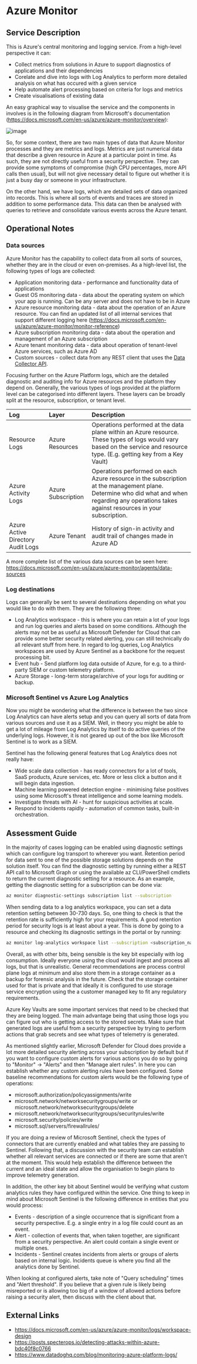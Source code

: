 # Azure Monitor

## Service Description

This is Azure's central monitoring and logging service. From a high-level perspective it can:

- Collect metrics from solutions in Azure to support diagnostics of applications and their dependencies
- Corelate and dive into logs with Log Analytics to perform more detailed analysis on what has occured with a given service
- Help automate alert processing based on criteria for logs and metrics
- Create visualisations of existing data

An easy graphical way to visualise the service and the components in involves is in the following diagram from Microsoft's documentation (https://docs.microsoft.com/en-us/azure/azure-monitor/overview):

![image](../images/azure-monitor-overview-optm.svg)

So, for some context, there are two main types of data that Azure Monitor processes and they are metrics and logs. Metrics are just numerical data that describe a given resource in Azure at a particular point in time. As such, they are not directly useful from a security perspective. They can provide some symptoms of compromise (high CPU percentages, more API calls then usual), but will not give necessary detail to figure out whether it is just a busy day or someone in your infrastructure.

On the other hand, we have logs, which are detailed sets of data organized into records. This is where all sorts of events and traces are stored in addition to some performance data. This data can then be analysed with queries to retrieve and consolidate various events across the Azure tenant.

## Operational Notes
### Data sources

Azure Monitor has the capability to collect data from all sorts of sources, whether they are in the cloud or even on-premises. As a high-level list, the following types of logs are collected:

- Application monitoring data - performance and functionality data of applications
- Guest OS monitoring data - data about the operating system on which your app is running. Can be any server and does not have to be in Azure
- Azure resource monitoring data - data about the operation of an Azure resource. You can find an updated list of all internal services that support different logging here (https://docs.microsoft.com/en-us/azure/azure-monitor/monitor-reference)
- Azure subscription monitoring data - data about the operation and management of an Azure subscription
- Azure tenant monitoring data - data about operation of tenant-level Azure services, such as Azure AD
- Custom sources - collect data from any REST client that uses the [Data Collector API](https://docs.microsoft.com/en-us/azure/azure-monitor/platform/data-collector-api).

Focusing further on the Azure Platform logs, which are the detailed diagnostic and auditing info for Azure resources and the platform they depend on. Generally, the various types of logs provided at the platform level can be categorised into different layers. These layers can be broadly split at the resource, subscription, or tenant level.

|Log|Layer|Description|
|:--|:----|:----------|
|Resource Logs|Azure Resources|Operations performed at the data plane within an Azure resource. These types of logs would vary based on the service and resource type. (E.g. getting key from a Key Vault)|
|Azure Activity Logs|Azure Subscription|Operations performed on each Azure resource in the subscription at the management plane. Determine who did what and when regarding any operations takes against resources in your subscription. |
|Azure Active Directory Audit Logs|Azure Tenant|History of sign-in activity and audit trail of changes made in Azure AD|

A more complete list of the various data sources can be seen here: https://docs.microsoft.com/en-us/azure/azure-monitor/agents/data-sources
### Log destinations
Logs can generally be sent to several destinations depending on what you would like to do with them. They are the following three:

* Log Analytics workspace - this is where you can retain a lot of your logs and run log queries and alerts based on some conditions. Although the alerts may not be as useful as Microsoft Defender for Cloud that can provide some better security related alerting, you can still technically do all relevant stuff from here. In regard to log queries, Log Analytics workspaces are used by Azure Sentinel as a backbone for the request processing bit.
* Event hub - Send platform log data outside of Azure, for e.g. to a third-party SIEM or custom telemetry platform.
* Azure Storage - long-term storage/archive of your logs for auditing or backup.

### Microsoft Sentinel vs Azure Log Analytics

Now you might be wondering what the difference is between the two since Log Analytics can have alerts setup and you can query all sorts of data from various sources and use it as a SIEM. Well, in theory you might be able to get a lot of mileage from Log Analytics by itself to do active queries of the underlying logs. However, it is not geared up out of the box like Microsoft Sentinel is to work as a SIEM.

Sentinel has the following general features that Log Analytics does not really have:

* Wide scale data collection - has ready connectors for a lot of tools, SaaS products, Azure services, etc. More or less click a button and it will begin data ingestion.
* Machine learning powered detection engine - minimising false positives using some Microsoft's threat intelligence and some learning models.
* Investigate threats with AI - hunt for suspicious activities at scale.
* Respond to incidents rapidly - automation of common tasks, built-in orchestration.

## Assessment Guide

In the majority of cases logging can be enabled using diagnostic settings which can configure log transport to wherever you want. Retention period for data sent to one of the possible storage solutions depends on the solution itself. You can find the diagnostic setting by running either a REST API call to Microsoft Graph or using the available az CLI/PowerShell cmdlets to return the current diagnostic setting for a resource. As an example, getting the diagnostic setting for a subscription can be done via:

```bash
az monitor diagnostic-settings subscription list --subscription
```

When sending data to a log analytics workspace, you can set a data retention setting between 30-730 days. So, one thing to check is that the retention rate is sufficiently high for your requirements. A good retention period for security logs is at least about a year. This is done by going to a resource and checking its diagnostic settings in the portal or by running:

```bash
az monitor log-analytics workspace list --subscription <subscription_name> --query "[].[name,retentionInDays]"
```

Overall, as with other bits, being sensible is the key bit especially with log consumption. Ideally everyone using the cloud would ingest and process all logs, but that is unrealistic. General recommendations are process control plane logs at minimum and also store them in a storage container as a backup for forensic analysis in the future. Check that the storage container used for that is private and that ideally it is configured to use storage service encryption using the a customer managed key to fit any regulatory requirements.

Azure Key Vaults are some important services that need to be checked that they are being logged. The main advantage being that using those logs you can figure out who is getting access to the stored secrets. Make sure that generated logs are useful from a security perspective by trying to perform actions that grab secrets and see what types of telemetry is generated.

As mentioned slightly earlier, Microsoft Defender for Cloud does provide a lot more detailed security alerting across your subscription by default but if you want to configure custom alerts for various actions you do so by going to "Monitor" -> "Alerts" and then "Manage alert rules". In here you can establish whether any custom alerting rules have been configured. Some baseline recommendations for custom alerts would be the following type of operations:

* microsoft.authorization/policyassignments/write
* microsoft.network/networksecuritygroups/write or microsoft.network/networksecuritygroups/delete
* microsoft.network/networksecuritygroups/securityrules/write
* microsoft.security/policies/write
* microsoft.sql/servers/firewallrules/

If you are doing a review of Microsoft Sentinel, check the types of connectors that are currently enabled and what tables they are passing to Sentinel. Following that, a discussion with the security team can establish whether all relevant services are connected or if there are some that aren't at the moment. This would help establish the difference between the current and an ideal state and allow the organisation to begin plans to improve telemetry generation.

In addition, the other key bit about Sentinel would be verifying what custom analytics rules they have configured within the service. One thing to keep in mind about Microsoft Sentinel is the following difference in entities that you would process:

* Events - description of a single occurrence that is significant from a security perspective. E.g. a single entry in a log file could count as an event.
* Alert - collection of events that, when taken together, are significant from a security perspective. An alert could contain a single event or multiple ones.
* Incidents - Sentinel creates incidents from alerts or groups of alerts based on internal logic. Incidents queue is where you find all the analytics done by Sentinel.

When looking at configured alerts, take note of "Query scheduling" times and "Alert threshold". If you believe that a given rule is likely being misreported or is allowing too big of a window of allowed actions before raising a security alert, then discuss with the client about that.

## External Links
* https://docs.microsoft.com/en-us/azure/azure-monitor/logs/workspace-design
* https://posts.specterops.io/detecting-attacks-within-azure-bdc40f8c0766
* https://www.datadoghq.com/blog/monitoring-azure-platform-logs/